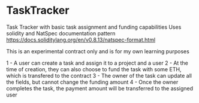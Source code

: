 # TaskTracker
Task Tracker with basic task assignment and funding capabilities
Uses solidity and NatSpec documentation pattern https://docs.soliditylang.org/en/v0.8.13/natspec-format.html

This is an experimental contract only and is for my own learning purposes

1 - A user can create a task and assign it to a project and a user
2 - At the time of creation, they can also choose to fund the task with some ETH, which is transfered to the contract
3 - The owner of the task can update all the fields, but cannot change the funding amount
4 - Once the owner completes the task, the payment amount will be transferred to the assigned user
